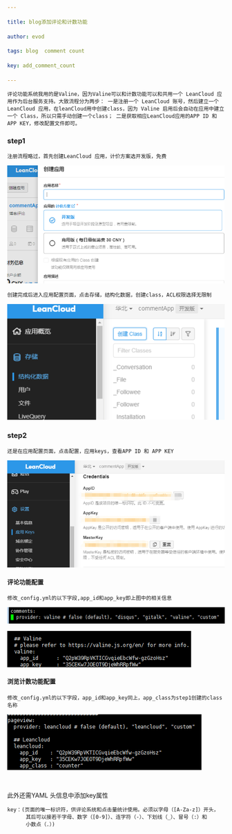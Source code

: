 ```yaml
---

title: blog添加评论和计数功能

author: evod

tags: blog  comment count

key: add_comment_count

---
```

	评论功能系统我用的是Valine，因为Valine可以和计数功能可以和共用一个 LeanCloud 应用作为后台服务支持。大致流程分为两步： 一是注册一个 LeanCloud 账号，然后建立一个 LeanCloud 应用，在leanCloud用中创建class，因为 Valine 启用后会自动在应用中建立一个 Class，所以只需手动创建一个class； 二是获取相应LeanCloud应用的APP ID 和 APP KEY，修改配置文件即可。


### step1

	注册流程略过，首先创建LeanCloud 应用，计价方案选开发版，免费
![创建应用.png](../photos/s1_1.png)

	创建完成后进入应用配置页面，点击存储，结构化数据，创建class，ACL权限选择无限制
![leadcloud创建class.png](../photos/s1_2.png)

### step2

	还是在应用配置页面，点击配置，应用keys，查看APP ID 和 APP KEY
![微信截图_20210127103928.png](../photos/s2_1.png)

#### 评论功能配置

	修改_config.yml的以下字段,app_id和app_key即上图中的相关信息

![添加评论.png](../photos/s2_2.png)

![添加评论.png](../photos/s2_3.png)

#### 浏览计数功能配置

	修改_config.yml的以下字段，app_id和app_key同上，app_class为step1创建的class名称

![添加计数.png](../photos/s2_4.png)

<br/>

此外还需YAML 头信息中添加key属性

```
key：(页面的唯一标识符，供评论系统和点击量统计使用。必须以字母（[A-Za-z]）开头，
      其后可以接若干字母、数字（[0-9]）、连字符（-）、下划线（_）、冒号（:）和
      小数点（.）)
```
